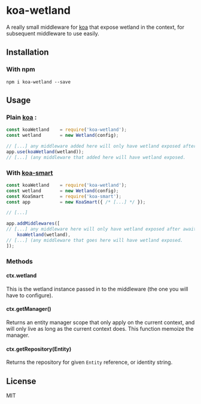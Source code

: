 # koa-wetland
A really small middleware for [koa](https://koajs.com) that expose wetland in the context, for subsequent middleware to use easily.

## Installation
### With npm
`npm i koa-wetland --save`

## Usage
### Plain [koa](https://koajs.com) :
```js
const koaWetland    = require('koa-wetland');
const wetland       = new Wetland(config);

// [...] any middleware added here will only have wetland exposed after awaiting next
app.use(koaWetland(wetland));
// [...] (any middleware that added here will have wetland exposed.
```

### With [koa-smart](https://github.com/ysocorp/koa-smart)
```js
const koaWetland    = require('koa-wetland');
const wetland       = new Wetland(config);
const KoaSmart      = require('koa-smart');
const app           = new KoaSmart({ /* [...] */ });

// [...]

app.addMiddlewares([
// [...] any middleware here will only have wetland exposed after awaiting next
    koaWetland(wetland),
// [...] (any middleware that goes here will have wetland exposed.
]);
```

### Methods
#### ctx.wetland
This is the wetland instance passed in to the middleware (the one you will have to configure).

#### ctx.getManager()
Returns an entity manager scope that only apply on the current context, 
and will only live as long as the current context does.
This function memoize the manager.

#### ctx.getRepository(Entity)
Returns the repository for given `Entity` reference, or identity string.

## License
MIT 